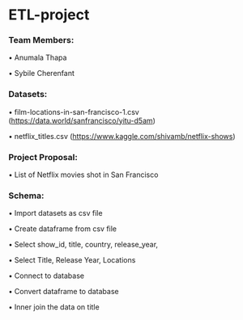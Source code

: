 # ETL-project

### Team Members:


•	Anumala Thapa

•	Sybile Cherenfant



### Datasets:


•   film-locations-in-san-francisco-1.csv (https://data.world/sanfrancisco/yitu-d5am)

•	netflix_titles.csv (https://www.kaggle.com/shivamb/netflix-shows)



### Project Proposal:


•	List of Netflix movies shot in San Francisco


### Schema:


•	Import datasets as csv file

•	Create dataframe from csv file

•	Select show_id, title, country, release_year, 

•	Select 	Title, Release Year, Locations

•	Connect to database

•	Convert dataframe to database

•	Inner join the data on title


